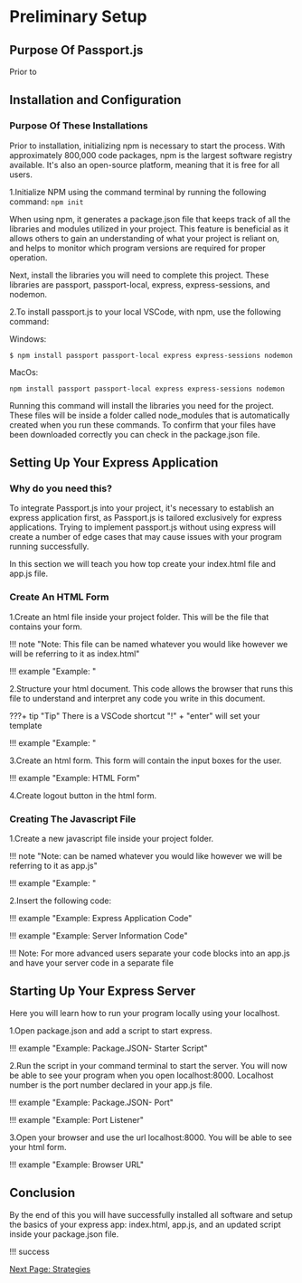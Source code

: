 # Preliminary Setup

## Purpose Of Passport.js

Prior to
<!-- Brief intro to describe what you will do in this section -->
<!-- Installing libraries, setting up your express app -->
<!-- Set up html page with the form that you will use -->

## Installation and Configuration

### Purpose Of These Installations

Prior to installation, initializing npm is necessary to start the process. With approximately 800,000 code packages, npm is the largest software registry available. It's also an open-source platform, meaning that it is free for all users.

1.Initialize NPM using the command terminal by running the following command:
`npm init`

When using npm, it generates a package.json file that keeps track of all the libraries and modules utilized in your project. This feature is beneficial as it allows others to gain an understanding of what your project is reliant on, and helps to monitor which program versions are required for proper operation.

Next, install the libraries you will need to complete this project. These libraries are passport, passport-local, express, express-sessions, and nodemon.

2.To install passport.js to your local VSCode, with npm, use the following command:
<!-- Double check the code -->
Windows:

`$ npm install passport passport-local express express-sessions nodemon`
<!-- screenshot of terminal with the code -->

MacOs:

`npm install passport passport-local express express-sessions nodemon`
<!-- screenshot of terminal with the code -->

Running this command will install the libraries you need for the project. These files will be inside a folder called node_modules that is automatically created when you run these commands. To confirm that your files have been downloaded correctly you can check in the package.json file.
<!-- Why nodemon -->
<!-- screenshot of package.json file -->

## Setting Up Your Express Application

### Why do you need this?

To integrate Passport.js into your project, it's necessary to establish an express application first, as Passport.js is tailored exclusively for express applications. Trying to implement passport.js without using express will create a number of edge cases that may cause issues with your program running successfully.

In this section we will teach you how top create your index.html file and app.js file.

### Create An HTML Form

1.Create an html file inside your project folder.
This will be the file that contains your form.

!!! note "Note: This file can be named whatever you would like however we will be referring to it as index.html"

!!! example "Example: "
<!-- screenshot of file directory -->

2.Structure your html document.
This code allows the browser that runs this file to understand and interpret any code you write in this document.
<!-- link to html documentation -->
???+ tip "Tip"
    There is a VSCode shortcut "!" + "enter" will set your template

!!! example "Example: "
<!-- screenshot of environment with forms -->

3.Create an html form.
This form will contain the input boxes for the user.

!!! example "Example: HTML Form"
<!-- screenshot of form -->

<!-- needs input for username and password also a submit button -->
<!-- can break down individual steps for form creation -->

4.Create logout button in the html form.

### Creating The Javascript File

1.Create a new javascript file inside your project folder.

!!! note "Note: can be named whatever you would like however we will be referring to it as app.js"

!!! example "Example: "
<!-- screenshot of the folder directory -->

2.Insert the following code:

!!! example "Example: Express Application Code"
<!-- code block with express app -->

!!! example "Example: Server Information Code"
<!-- code block with the server information -->

!!! Note: For more advanced users separate your code blocks into an app.js and have your server code in a separate file
<!-- provide explanation after code block -->

<!-- add sessions here -->

## Starting Up Your Express Server

Here you will learn how to run your program locally using your localhost.

1.Open package.json and add a script to start express.

<!-- screenshot of the package.json with the start -->
!!! example "Example: Package.JSON- Starter Script"
<!-- include feedback statement explaining how the script works -->
  <!-- One statement that equals the whole command to run the project -->

2.Run the script in your command terminal to start the server.
You will now be able to see your program when you open localhost:8000. Localhost number is the port number declared in your app.js file.

!!! example "Example: Package.JSON- Port"
<!-- screenshot of the port number in app.js -->

!!! example "Example: Port Listener"

3.Open your browser and use the url localhost:8000.
You will be able to see your html form.

!!! example "Example: Browser URL"
<!-- screenshot of browser with inputs -->

## Conclusion

By the end of this you will have successfully installed all software and setup the basics of your express app: index.html, app.js, and an updated script inside your package.json file.

!!! success
<!-- What success looks like at each step(Screenshots of terminal) -->

[Next Page: Strategies](/strategies)
